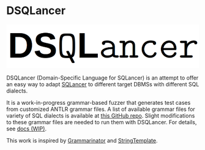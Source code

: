 # DSQLancer
![DSQLancer Logo](fig/DSQLancer_logo.png)

DSQLancer (Domain-Specific Language for SQLancer) is an attempt to offer an easy way to adapt [SQLancer](https://github.com/sqlancer/sqlancer) to different target DBMSs with different SQL dialects.

It is a work-in-progress grammar-based fuzzer that generates test cases from customized ANTLR grammar files. A list of available grammar files for variety of SQL dialects is available at [this GitHub repo](https://github.com/antlr/grammars-v4/tree/master/sql). Slight modifications to these grammar files are needed to run them with DSQLancer. For details, see [docs (WIP)](docs/).

This work is inspired by [Grammarinator](https://github.com/renatahodovan/grammarinator) and [StringTemplate](https://github.com/antlr/stringtemplate4/tree/master).